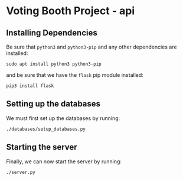 # Voting Booth Project - api

## Installing Dependencies
Be sure that `python3` and `python3-pip` and any other dependencies are installed:

`sudo apt install python3 python3-pip`

and be sure that we have the `flask` pip module installed:

`pip3 install flask`

## Setting up the databases
We must first set up the databases by running:

`./databases/setup_databases.py`

## Starting the server
Finally, we can now start the server by running:

`./server.py`
